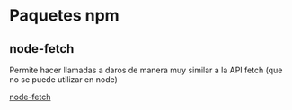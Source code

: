 # Paquetes npm

## node-fetch

 Permite hacer llamadas a daros de manera muy similar a la API fetch (que no se puede utilizar en node)

[node-fetch](https://www.npmjs.com/package/node-fetch#fetchurl-options)